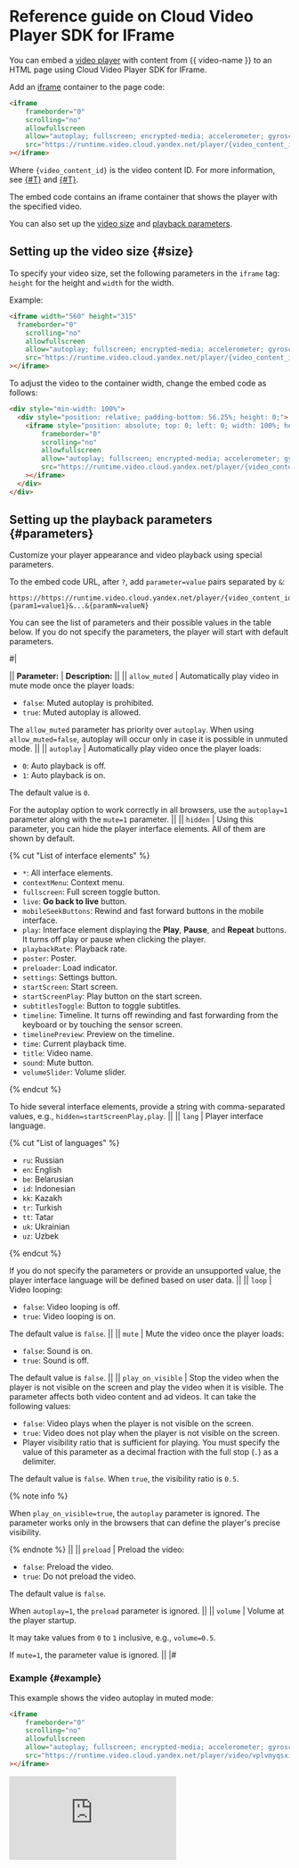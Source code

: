 # Reference guide on Cloud Video Player SDK for IFrame

You can embed a [video player](./concepts/player.md) with content from {{ video-name }} to an HTML page using Cloud Video Player SDK for IFrame.

Add an [iframe](https://en.wikipedia.org/wiki/HTML_element#Frames) container to the page code:

```html
<iframe
    frameborder="0"
    scrolling="no"
    allowfullscreen
    allow="autoplay; fullscreen; encrypted-media; accelerometer; gyroscope; picture-in-picture; clipboard-write; web-share; screen-wake-lock"
    src="https://runtime.video.cloud.yandex.net/player/{video_content_id}?autoplay=1&mute=1"
></iframe>
```

Where `{video_content_id}` is the video content ID. For more information, see [{#T}](./operations/video/get-link.md) and [{#T}](./operations/streams/get-link.md).

The embed code contains an iframe container that shows the player with the specified video.

You can also set up the [video size](#size) and [playback parameters](#parameters).

## Setting up the video size {#size}

To specify your video size, set the following parameters in the `iframe` tag: `height` for the height and `width` for the width.

Example:

```html
<iframe width="560" height="315"
  frameborder="0"
    scrolling="no"
    allowfullscreen
    allow="autoplay; fullscreen; encrypted-media; accelerometer; gyroscope; picture-in-picture; clipboard-write; web-share; screen-wake-lock"
    src="https://runtime.video.cloud.yandex.net/player/{video_content_id}"
></iframe>
```

To adjust the video to the container width, change the embed code as follows:

```html
<div style="min-width: 100%">
  <div style="position: relative; padding-bottom: 56.25%; height: 0;">
    <iframe style="position: absolute; top: 0; left: 0; width: 100%; height: 100%;"
        frameborder="0"
        scrolling="no"
        allowfullscreen
        allow="autoplay; fullscreen; encrypted-media; accelerometer; gyroscope; picture-in-picture; clipboard-write; web-share; screen-wake-lock"
        src="https://runtime.video.cloud.yandex.net/player/{video_content_id}?autoplay=1&mute=true"
    ></iframe>
  </div>
</div>
```

## Setting up the playback parameters {#parameters}

Customize your player appearance and video playback using special parameters.

To the embed code URL, after `?`, add `parameter=value` pairs separated by `&`:

```http
https://https://runtime.video.cloud.yandex.net/player/{video_content_id}?{param1=value1}&...&{paramN=valueN}
```

You can see the list of parameters and their possible values in the table below. If you do not specify the parameters, the player will start with default parameters.

#|

|| **Parameter:** | **Description:** ||
|| `allow_muted`  |
Automatically play video in mute mode once the player loads:

* `false`: Muted autoplay is prohibited.
* `true`: Muted autoplay is allowed.

The `allow_muted` parameter has priority over `autoplay`. When using `allow_muted=false`, autoplay will occur only in case it is possible in unmuted mode.
||
|| `autoplay` |
Automatically play video once the player loads:

* `0`: Auto playback is off.
* `1`: Auto playback is on.

The default value is `0`.

For the autoplay option to work correctly in all browsers, use the `autoplay=1` parameter along with the `mute=1` parameter.
||
|| `hidden` |
Using this parameter, you can hide the player interface elements. All of them are shown by default.

{% cut "List of interface elements" %}

* `*`: All interface elements.
* `contextMenu`: Context menu.
* `fullscreen`: Full screen toggle button.
* `live`: **Go back to live** button.
* `mobileSeekButtons`: Rewind and fast forward buttons in the mobile interface.
* `play`: Interface element displaying the **Play**, **Pause**, and **Repeat** buttons. It turns off play or pause when clicking the player.
* `playbackRate`: Playback rate.
* `poster`: Poster.
* `preloader`: Load indicator.
* `settings`: Settings button.
* `startScreen`: Start screen.
* `startScreenPlay`: Play button on the start screen.
* `subtitlesToggle`: Button to toggle subtitles.
* `timeline`: Timeline. It turns off rewinding and fast forwarding from the keyboard or by touching the sensor screen.
* `timelinePreview`: Preview on the timeline.
* `time`: Current playback time.
* `title`: Video name.
* `sound`: Mute button.
* `volumeSlider`: Volume slider.

{% endcut %}

To hide several interface elements, provide a string with comma-separated values, e.g., `hidden=startScreenPlay,play`.
||
|| `lang` |
Player interface language.

{% cut "List of languages" %}

* `ru`: Russian
* `en`: English
* `be`: Belarusian
* `id`: Indonesian
* `kk`: Kazakh
* `tr`: Turkish
* `tt`: Tatar
* `uk`: Ukrainian
* `uz`: Uzbek

{% endcut %}

If you do not specify the parameters or provide an unsupported value, the player interface language will be defined based on user data.
||
|| `loop` |
Video looping:

* `false`: Video looping is off.
* `true`: Video looping is on.

The default value is `false`.
||
|| `mute` |
Mute the video once the player loads:

* `false`: Sound is on.
* `true`: Sound is off.

The default value is `false`.
||
||  `play_on_visible` |
Stop the video when the player is not visible on the screen and play the video when it is visible. The parameter affects both video content and ad videos. It can take the following values:

* `false`: Video plays when the player is not visible on the screen.
* `true`: Video does not play when the player is not visible on the screen.
* Player visibility ratio that is sufficient for playing. You must specify the value of this parameter as a decimal fraction with the full stop (`.`) as a delimiter.

The default value is `false`. When `true`, the visibility ratio is `0.5`.

{% note info %}

When `play_on_visible=true`, the `autoplay` parameter is ignored. The parameter works only in the browsers that can define the player's precise visibility.

{% endnote %}
||
||  `preload` |
Preload the video:

* `false`: Preload the video.
* `true`: Do not preload the video.

The default value is `false`.

When `autoplay=1`, the `preload` parameter is ignored.
||
||  `volume`  |
Volume at the player startup.

It may take values from `0` to `1` inclusive, e.g., `volume=0.5`.

If `mute=1`, the parameter value is ignored.
||
|#

### Example {#example}

This example shows the video autoplay in muted mode:

```html
<iframe
    frameborder="0"
    scrolling="no"
    allowfullscreen
    allow="autoplay; fullscreen; encrypted-media; accelerometer; gyroscope; picture-in-picture; clipboard-write; web-share; screen-wake-lock"
    src="https://runtime.video.cloud.yandex.net/player/video/vplvmyqsxi7dlwndvb4y?autoplay=1&mute=true"
></iframe>
```

<iframe
    frameborder="0"
    scrolling="no"
    allowfullscreen
    allow="autoplay; fullscreen; encrypted-media; accelerometer; gyroscope; picture-in-picture; clipboard-write; web-share; screen-wake-lock"
    src="https://runtime.video.cloud.yandex.net/player/video/vplvmyqsxi7dlwndvb4y?autoplay=1&mute=true"
></iframe>

